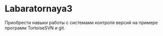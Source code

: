 # Labaratornaya3
Приобрести навыки работы с системами контроля версий на примере программ TortoiseSVN и git.
